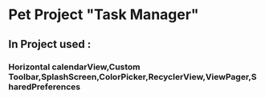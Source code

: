 # Pet Project  "Task Manager"

## In Project used :
### Horizontal calendarView,Custom Toolbar,SplashScreen,ColorPicker,RecyclerView,ViewPager,SharedPreferences

